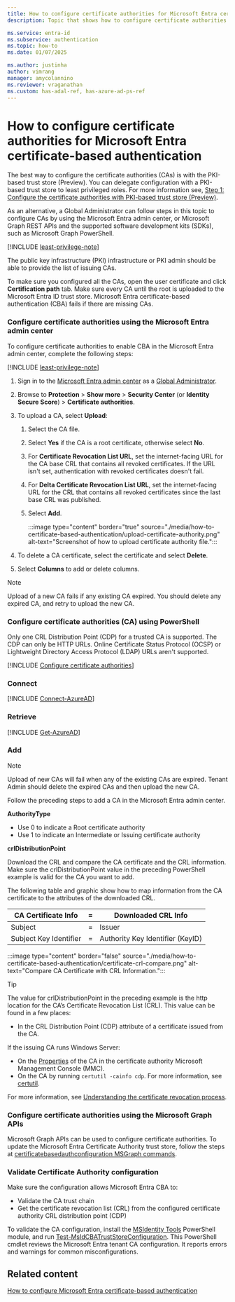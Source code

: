 ```yaml
---
title: How to configure certificate authorities for Microsoft Entra certificate-based authentication
description: Topic that shows how to configure certificate authorities for Microsoft Entra certificate-based authentication.

ms.service: entra-id
ms.subservice: authentication
ms.topic: how-to
ms.date: 01/07/2025

ms.author: justinha
author: vimrang
manager: amycolannino
ms.reviewer: vraganathan
ms.custom: has-adal-ref, has-azure-ad-ps-ref
---
```

# How to configure certificate authorities for Microsoft Entra certificate-based authentication

The best way to configure the certificate authorities (CAs) is with the PKI-based trust store (Preview). You can delegate configuration with a PKI-based trust store to least privileged roles. For more information see, [Step 1: Configure the certificate authorities with PKI-based trust store (Preview)](how-to-certificate-based-authentication.md#step-1-configure-the-certificate-authorities-with-pki-based-trust-store-preview).

As an alternative, a Global Administrator can follow steps in this topic to configure CAs by using the Microsoft Entra admin center, or Microsoft Graph REST APIs and the supported software development kits (SDKs), such as Microsoft Graph PowerShell. 

[!INCLUDE [least-privilege-note](../../includes/definitions/least-privilege-note.md)]

The public key infrastructure (PKI) infrastructure or PKI admin should be able to provide the list of issuing CAs. 

To make sure you configured all the CAs, open the user certificate and click **Certification path** tab. 
Make sure every CA until the root is uploaded to the Microsoft Entra ID trust store. 
Microsoft Entra certificate-based authentication (CBA) fails if there are missing CAs.

### Configure certificate authorities using the Microsoft Entra admin center

To configure certificate authorities to enable CBA in the Microsoft Entra admin center, complete the following steps:

[!INCLUDE [least-privilege-note](../../includes/definitions/least-privilege-note.md)]

1. Sign in to the [Microsoft Entra admin center](https://entra.microsoft.com) as a [Global Administrator](~/identity/role-based-access-control/permissions-reference.md#global-administrator).
1. Browse to **Protection** > **Show more** > **Security Center** (or **Identity Secure Score**) > **Certificate authorities**.
1. To upload a CA, select **Upload**: 
   1. Select the CA file.
   1. Select **Yes** if the CA is a root certificate, otherwise select **No**.
   1. For **Certificate Revocation List URL**, set the internet-facing URL for the CA base CRL that contains all revoked certificates. If the URL isn't set, authentication with revoked certificates doesn't fail.
   1. For **Delta Certificate Revocation List URL**, set the internet-facing URL for the CRL that contains all revoked certificates since the last base CRL was published.
   1. Select **Add**.

      :::image type="content" border="true" source="./media/how-to-certificate-based-authentication/upload-certificate-authority.png" alt-text="Screenshot of how to upload certificate authority file.":::

1. To delete a CA certificate, select the certificate and select **Delete**.
1. Select **Columns** to add or delete columns.

> [!NOTE]
> Upload of a new CA fails if any existing CA expired. You should delete any expired CA, and retry to upload the new CA.

### Configure certificate authorities (CA) using PowerShell

Only one CRL Distribution Point (CDP) for a trusted CA is supported. The CDP can only be HTTP URLs. Online Certificate Status Protocol (OCSP) or Lightweight Directory Access Protocol (LDAP) URLs aren't supported.

[!INCLUDE [Configure certificate authorities](~/includes/entra-authentication-configure-certificate-authorities.md)]

### Connect

[!INCLUDE [Connect-AzureAD](~/includes/entra-authentication-connect.md)]

### Retrieve

[!INCLUDE [Get-AzureAD](~/includes/entra-authentication-get-trusted.md)]
### Add

>[!NOTE]
>Upload of new CAs will fail when any of the existing CAs are expired. Tenant Admin should delete the expired CAs and then upload the new CA.

Follow the preceding steps to add a CA in the Microsoft Entra admin center. 

**AuthorityType**
- Use 0 to indicate a Root certificate authority
- Use 1 to indicate an Intermediate or Issuing certificate authority

**crlDistributionPoint**

Download the CRL and compare the CA certificate and the CRL information. Make sure the crlDistributionPoint value in the preceding PowerShell example is valid for the CA you want to add.

The following table and graphic show how to map information from the CA certificate to the attributes of the downloaded CRL.

| CA Certificate Info |= |Downloaded CRL Info|
|----|:-:|----|
|Subject |=|Issuer |
|Subject Key Identifier |=|Authority Key Identifier (KeyID) |

:::image type="content" border="false" source="./media/how-to-certificate-based-authentication/certificate-crl-compare.png" alt-text="Compare CA Certificate with CRL Information.":::

>[!TIP]
>The value for crlDistributionPoint in the preceding example is the http location for the CA’s Certificate Revocation List (CRL). This value can be found in a few places:
>
>- In the CRL Distribution Point (CDP) attribute of a certificate issued from the CA.
>
>If the issuing CA runs Windows Server:
>
>- On the [Properties](/windows-server/networking/core-network-guide/cncg/server-certs/configure-the-cdp-and-aia-extensions-on-ca1#to-configure-the-cdp-and-aia-extensions-on-ca1)
 of the CA in the certificate authority Microsoft Management Console (MMC).
>- On the CA by running `certutil -cainfo cdp`. For more information, see [certutil](/windows-server/administration/windows-commands/certutil#-cainfo).

For more information, see [Understanding the certificate revocation process](./concept-certificate-based-authentication-technical-deep-dive.md#understanding-the-certificate-revocation-process).

### Configure certificate authorities using the Microsoft Graph APIs

Microsoft Graph APIs can be used to configure certificate authorities. To update the Microsoft Entra Certificate Authority trust store, follow the steps at [certificatebasedauthconfiguration MSGraph commands](/graph/api/resources/certificatebasedauthconfiguration).

### Validate Certificate Authority configuration

Make sure the configuration allows Microsoft Entra CBA to: 

- Validate the CA trust chain
- Get the certificate revocation list (CRL) from the configured certificate authority CRL distribution point (CDP) 

To validate the CA configuration, install the [MSIdentity Tools](https://azuread.github.io/MSIdentityTools/) PowerShell module, and run [Test-MsIdCBATrustStoreConfiguration](https://github.com/AzureAD/MSIdentityTools/wiki/Test-MsIdCBATrustStoreConfiguration). 
This PowerShell cmdlet reviews the Microsoft Entra tenant CA configuration. 
It reports errors and warnings for common misconfigurations. 

## Related content

[How to configure Microsoft Entra certificate-based authentication](how-to-certificate-based-authentication.md)

